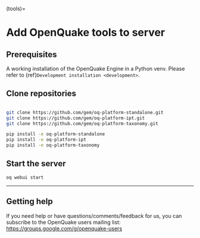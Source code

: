 (tools)=

# Add OpenQuake tools to server

## Prerequisites

A working installation of the OpenQuake Engine in a Python venv. Please refer to {ref}`Development installation <development>`.


## Clone repositories

```bash

git clone https://github.com/gem/oq-platform-standalone.git
git clone https://github.com/gem/oq-platform-ipt.git
git clone https://github.com/gem/oq-platform-taxonomy.git

pip install -e oq-platform-standalone
pip install -e oq-platform-ipt
pip install -e oq-platform-taxonomy
```

## Start the server

```bash
oq webui start
```

***

## Getting help
If you need help or have questions/comments/feedback for us, you can subscribe to the OpenQuake users mailing list: https://groups.google.com/g/openquake-users
